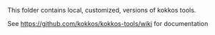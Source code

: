 This folder contains local, customized, versions of kokkos tools.

See https://github.com/kokkos/kokkos-tools/wiki for documentation
